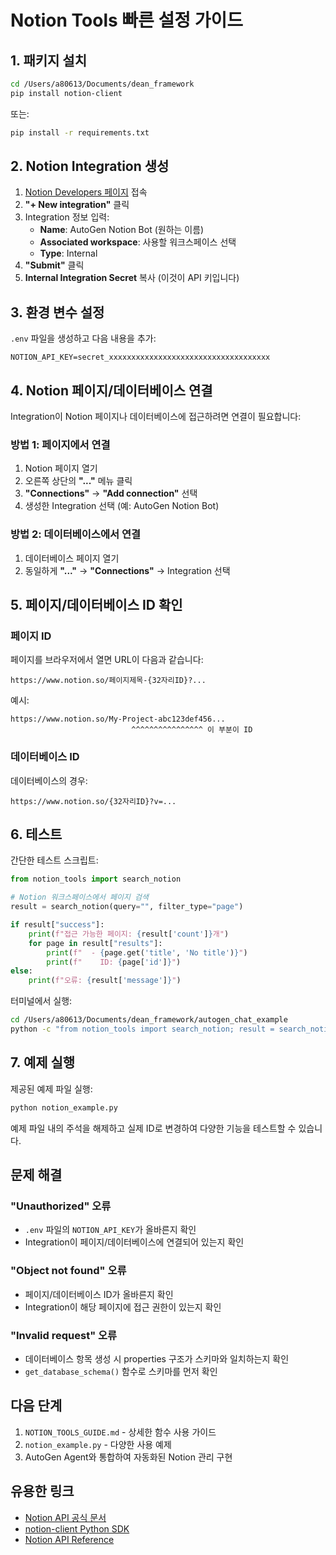 # Notion Tools 빠른 설정 가이드

## 1. 패키지 설치

```bash
cd /Users/a80613/Documents/dean_framework
pip install notion-client
```

또는:

```bash
pip install -r requirements.txt
```

## 2. Notion Integration 생성

1. [Notion Developers 페이지](https://www.notion.so/my-integrations) 접속
2. **"+ New integration"** 클릭
3. Integration 정보 입력:
   - **Name**: AutoGen Notion Bot (원하는 이름)
   - **Associated workspace**: 사용할 워크스페이스 선택
   - **Type**: Internal
4. **"Submit"** 클릭
5. **Internal Integration Secret** 복사 (이것이 API 키입니다)

## 3. 환경 변수 설정

`.env` 파일을 생성하고 다음 내용을 추가:

```env
NOTION_API_KEY=secret_xxxxxxxxxxxxxxxxxxxxxxxxxxxxxxxxxxxx
```

## 4. Notion 페이지/데이터베이스 연결

Integration이 Notion 페이지나 데이터베이스에 접근하려면 연결이 필요합니다:

### 방법 1: 페이지에서 연결

1. Notion 페이지 열기
2. 오른쪽 상단의 **"..."** 메뉴 클릭
3. **"Connections"** → **"Add connection"** 선택
4. 생성한 Integration 선택 (예: AutoGen Notion Bot)

### 방법 2: 데이터베이스에서 연결

1. 데이터베이스 페이지 열기
2. 동일하게 **"..."** → **"Connections"** → Integration 선택

## 5. 페이지/데이터베이스 ID 확인

### 페이지 ID

페이지를 브라우저에서 열면 URL이 다음과 같습니다:

```
https://www.notion.so/페이지제목-{32자리ID}?...
```

예시:

```
https://www.notion.so/My-Project-abc123def456...
                           ^^^^^^^^^^^^^^^^ 이 부분이 ID
```

### 데이터베이스 ID

데이터베이스의 경우:

```
https://www.notion.so/{32자리ID}?v=...
```

## 6. 테스트

간단한 테스트 스크립트:

```python
from notion_tools import search_notion

# Notion 워크스페이스에서 페이지 검색
result = search_notion(query="", filter_type="page")

if result["success"]:
    print(f"접근 가능한 페이지: {result['count']}개")
    for page in result["results"]:
        print(f"  - {page.get('title', 'No title')}")
        print(f"    ID: {page['id']}")
else:
    print(f"오류: {result['message']}")
```

터미널에서 실행:

```bash
cd /Users/a80613/Documents/dean_framework/autogen_chat_example
python -c "from notion_tools import search_notion; result = search_notion(''); print(f\"Success: {result['success']}\")"
```

## 7. 예제 실행

제공된 예제 파일 실행:

```bash
python notion_example.py
```

예제 파일 내의 주석을 해제하고 실제 ID로 변경하여 다양한 기능을 테스트할 수 있습니다.

## 문제 해결

### "Unauthorized" 오류

- `.env` 파일의 `NOTION_API_KEY`가 올바른지 확인
- Integration이 페이지/데이터베이스에 연결되어 있는지 확인

### "Object not found" 오류

- 페이지/데이터베이스 ID가 올바른지 확인
- Integration이 해당 페이지에 접근 권한이 있는지 확인

### "Invalid request" 오류

- 데이터베이스 항목 생성 시 properties 구조가 스키마와 일치하는지 확인
- `get_database_schema()` 함수로 스키마를 먼저 확인

## 다음 단계

1. `NOTION_TOOLS_GUIDE.md` - 상세한 함수 사용 가이드
2. `notion_example.py` - 다양한 사용 예제
3. AutoGen Agent와 통합하여 자동화된 Notion 관리 구현

## 유용한 링크

- [Notion API 공식 문서](https://developers.notion.com/)
- [notion-client Python SDK](https://github.com/ramnes/notion-sdk-py)
- [Notion API Reference](https://developers.notion.com/reference)
